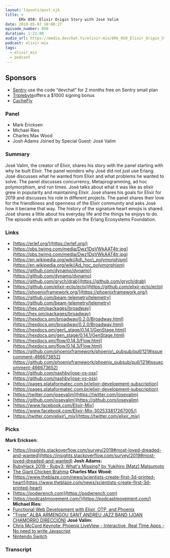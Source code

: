 ```yaml
---
layout: layouts/post.njk
title: >
      EMx 050: Elixir Origin Story with José Valim
date: 2019-05-07 10:00:27
episode_number: 050
duration: 1:21:00
audio_url: https://media.devchat.tv/elixir-mix/EMx_050_Elixir_Origin_Story_with_Jose_Valim.mp3
podcast: elixir-mix
tags: 
  - elixir_mix
  - podcast
---
```


## **Sponsors**

- [Sentry](https://sentry.io/) use the code “devchat” for 2 months free on Sentry small plan
- [Triplebyte](https://triplebyte.com/elixir)offers a $1000 signing bonus
- [CacheFly](https://www.cachefly.com/)

### **Panel**

- Mark Ericksen
- Michael Ries
- Charles Max Wood
- Josh Adams
Joined by Special Guest: José Valim
### **Summary**
José Valim, the creator of Elixir, shares his story with the panel starting with why he built Elixir. The panel wonders why José did not just use Erlang. José discusses what he wanted from Elixir and what problems he wanted to solve. The panel discusses concurrency, Metaprogramming, ad hoc polymorphism, and run times. José talks about what it was like as elixir grew in popularity and maintaining Elixir. José shares his goals for Elixir for 2019 and discusses his role in different projects. The panel shares their love for the friendliness and openness of the Elixir community and asks José how it became that way. The history of the signature heart emojis is shared. José shares a little about his everyday life and the things he enjoys to do. The episode ends with an update on the Erlang Ecosystems Foundation.&nbsp;
### **Links**

- [https://erlef.org/](https://erlef.org/)
- [https://pbs.twimg.com/media/Dwz1DqVWkAAT4tr.jpg](https://pbs.twimg.com/media/Dwz1DqVWkAAT4tr.jpg)
- [https://en.wikipedia.org/wiki/Ad\_hoc\_polymorphism](https://en.wikipedia.org/wiki/Ad_hoc_polymorphism)
- [https://github.com/dynamo/dynamo](https://github.com/dynamo/dynamo)
- [https://github.com/grych/drab](https://github.com/grych/drab)
- [https://github.com/elixir-ecto/ecto](https://github.com/elixir-ecto/ecto)
- [https://phoenixframework.org/](https://phoenixframework.org/)
- [https://github.com/beam-telemetry/telemetry](https://github.com/beam-telemetry/telemetry)
- [https://hex.pm/packages/broadway](https://hex.pm/packages/broadway)
- [https://hexdocs.pm/broadway/0.2.0/Broadway.html](https://hexdocs.pm/broadway/0.2.0/Broadway.html)
- [https://hexdocs.pm/gen\_stage/0.14.1/GenStage.html](https://hexdocs.pm/gen_stage/0.14.1/GenStage.html)
- [https://hexdocs.pm/flow/0.14.3/Flow.html](https://hexdocs.pm/flow/0.14.3/Flow.html)
- [https://github.com/phoenixframework/phoenix\_pubsub/pull/121#issuecomment-466673652](https://github.com/phoenixframework/phoenix_pubsub/pull/121#issuecomment-466673652)
- [https://github.com/nashby/jose-vs-oss](https://github.com/nashby/jose-vs-oss)
- [https://pages.plataformatec.com.br/elixir-development-subscription](https://pages.plataformatec.com.br/elixir-development-subscription)
- [https://twitter.com/josevalim](https://twitter.com/josevalim)
- [https://github.com/josevalim](https://github.com/josevalim)
- [https://www.facebook.com/Elixir-Mix](https://www.facebook.com/Elixir-Mix-302533817267005/)
- [https://twitter.com/elixir\_mix](https://twitter.com/elixir_mix)

### **Picks**
 **Mark Ericksen:**
- [https://insights.stackoverflow.com/survey/2019#most-loved-dreaded-and-wanted](https://insights.stackoverflow.com/survey/2019#most-loved-dreaded-and-wanted)
**Josh Adams:**
- [RubyHack 2019 - Ruby3: What's Missing? by Yukihiro (Matz) Matsumoto](https://www.youtube.com/watch?v=cmOt9HhszCI)
- [The Giant Chicken Brahma](https://www.youtube.com/watch?v=tB_YYEZxsBY)
**Charles Max Wood:** &nbsp;
- [https://www.theblaze.com/news/scientists-create-first-3d-printed-heart](https://www.theblaze.com/news/scientists-create-first-3d-printed-heart)
- [https://podwrench.com](https://podwrench.com)
- [https://podcastmovement.com/](https://podcastmovement.com/)
&nbsp; **Michael Ries:**
- [Functional Web Development with Elixir, OTP, and Phoenix](https://pragprog.com/book/lhelph/functional-web-development-with-elixir-otp-and-phoenix)
- ["Triste" ALBA ARMENGOU SANT ANDREU JAZZ BAND (JOAN CHAMORRO DIRECCIÓN)](https://youtu.be/xiJlAE2sfQc)
**José Valim:**
- [Chris McCord Keynote: Phoenix LiveView - Interactive, Real TIme Apps - No need to write Javascript](https://www.youtube.com/watch?v=8xJzHq8ru0M)
- [Nintendo Switch](https://www.nintendo.com/switch/)


### Transcript


